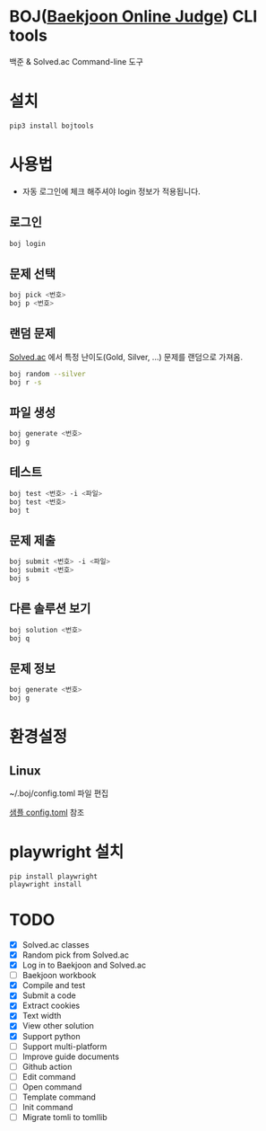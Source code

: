 # BOJ([Baekjoon Online Judge](https://www.acmicpc.net/)) CLI tools
백준 & Solved.ac Command-line 도구

# 설치
```sh
pip3 install bojtools
```

# 사용법
- 자동 로그인에 체크 해주셔야 login 정보가 적용됩니다.

## 로그인
```sh
boj login
```

## 문제 선택
```sh
boj pick <번호>
boj p <번호>
```

## 랜덤 문제
[Solved.ac](https://solved.ac/) 에서 특정 난이도(Gold, Silver, ...) 문제를 랜덤으로 가져옴.

```sh
boj random --silver
boj r -s
```

## 파일 생성
```sh
boj generate <번호>
boj g
```

## 테스트
```sh
boj test <번호> -i <파일>
boj test <번호>
boj t
```

## 문제 제출
```sh
boj submit <번호> -i <파일>
boj submit <번호>
boj s
```

## 다른 솔루션 보기
```sh
boj solution <번호>
boj q
```

## 문제 정보
```sh
boj generate <번호>
boj g
```

# 환경설정
## Linux
~/.boj/config.toml 파일 편집

[샘플 config.toml](https://github.com/zshchun/bojtools/blob/main/config.toml.example) 참조

# playwright 설치
```
pip install playwright
playwright install
```

# TODO
- [x] Solved.ac classes
- [x] Random pick from Solved.ac
- [x] Log in to Baekjoon and Solved.ac
- [ ] Baekjoon workbook
- [x] Compile and test
- [x] Submit a code
- [x] Extract cookies
- [x] Text width
- [x] View other solution
- [x] Support python
- [ ] Support multi-platform
- [ ] Improve guide documents
- [ ] Github action
- [ ] Edit command
- [ ] Open command
- [ ] Template command
- [ ] Init command
- [ ] Migrate tomli to tomllib

